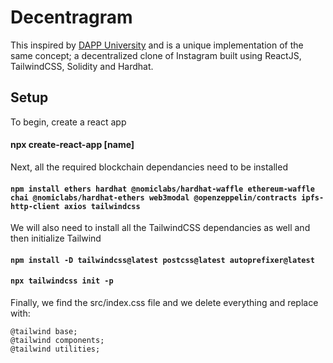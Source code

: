 # Decentragram

This inspired by [DAPP University](https://github.com/dappuniversity/decentragram) and is a unique implementation of the same concept; a decentralized clone of Instagram built using ReactJS, TailwindCSS, Solidity and Hardhat.

## Setup

To begin, create a react app

#### npx create-react-app [name]

Next, all the required blockchain dependancies need to be installed

#### `npm install ethers hardhat @nomiclabs/hardhat-waffle ethereum-waffle chai @nomiclabs/hardhat-ethers web3modal @openzeppelin/contracts ipfs-http-client axios tailwindcss`

We will also need to install all the TailwindCSS dependancies as well and then initialize Tailwind

#### `npm install -D tailwindcss@latest postcss@latest autoprefixer@latest`
#### `npx tailwindcss init -p`

Finally, we find the src/index.css file and we delete everything and replace with:

```
@tailwind base;
@tailwind components;
@tailwind utilities;
```